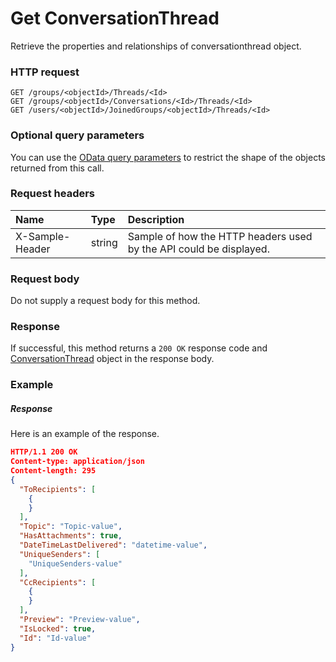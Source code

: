 # Get ConversationThread

Retrieve the properties and relationships of conversationthread object.
### HTTP request
```http
GET /groups/<objectId>/Threads/<Id>
GET /groups/<objectId>/Conversations/<Id>/Threads/<Id>
GET /users/<objectId>/JoinedGroups/<objectId>/Threads/<Id>
```
### Optional query parameters
You can use the [OData query parameters](odata-optional-query-parameters.md) to restrict the shape of the objects returned from this call.
### Request headers
| Name       | Type | Description|
|:-----------|:------|:----------|
| X-Sample-Header  | string  | Sample of how the HTTP headers used by the API could be displayed.|

### Request body
Do not supply a request body for this method.
### Response
If successful, this method returns a `200 OK` response code and [ConversationThread](../resources/conversationthread.md) object in the response body.
### Example
##### Response
Here is an example of the response.
```json
HTTP/1.1 200 OK
Content-type: application/json
Content-length: 295
{
  "ToRecipients": [
    {
    }
  ],
  "Topic": "Topic-value",
  "HasAttachments": true,
  "DateTimeLastDelivered": "datetime-value",
  "UniqueSenders": [
    "UniqueSenders-value"
  ],
  "CcRecipients": [
    {
    }
  ],
  "Preview": "Preview-value",
  "IsLocked": true,
  "Id": "Id-value"
}
```

<!-- uuid: 310985ef-7480-449d-970f-a5ffc1888a24
2015-10-09 18:28:46 UTC -->